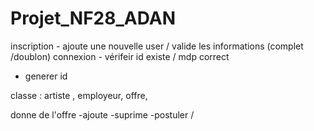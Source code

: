 # Projet_NF28_ADAN


inscription - ajoute une nouvelle user / valide les informations (complet /doublon)
connexion - vérifeir id existe / mdp correct
- generer id

classe : artiste , employeur, offre, 


donne de l'offre
-ajoute
-suprime
-postuler /  
